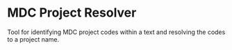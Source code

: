 # MDC Project Resolver

Tool for identifying MDC project codes within a text and resolving the codes to a project name.
